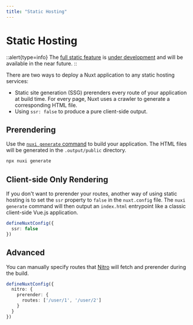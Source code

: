 ```yaml
---
title: "Static Hosting"
---
```


# Static Hosting

::alert{type=info}
The [full static feature](https://nuxtjs.org/announcements/going-full-static) is [under development](https://github.com/nuxt/framework/issues/6411) and will be available in the near future.
::

There are two ways to deploy a Nuxt application to any static hosting services:

- Static site generation (SSG) prerenders every route of your application at build time. For every page, Nuxt uses a crawler to generate a corresponding HTML file.
- Using `ssr: false` to produce a pure client-side output.

## Prerendering

Use the [`nuxi generate` command](/api/commands/generate) to build your application. The HTML files will be generated in the `.output/public` directory.

```bash
npx nuxi generate
```

## Client-side Only Rendering

If you don't want to prerender your routes, another way of using static hosting is to set the `ssr` property to `false` in the `nuxt.config` file. The `nuxi generate` command will then output an `index.html` entrypoint like a classic client-side Vue.js application.

```ts [nuxt.config.ts|js]
defineNuxtConfig({
  ssr: false
})
```

## Advanced

You can manually specify routes that [Nitro](/guide/concepts/server-engine) will fetch and prerender during the build.

```ts [nuxt.config.ts|js]
defineNuxtConfig({
  nitro: {
    prerender: {
      routes: ['/user/1', '/user/2']
    }
  }
})
```
